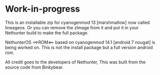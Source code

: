 # Work-in-progress

This is an installable zip for cyanogenmod 13 [marshmallow] now called lineageos.
Or you can remove the zImage from it and put it in your Nethunter build to make the full
package.

NethunterOS ==>ROM<== based on cyanogenmod 14.1 [android 7 nougat] is being worked on.
This is not the install package but a full version android rom.

All credit goes to the developers of Nethunter, This was built from the source code from Binkybear.
